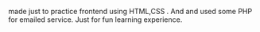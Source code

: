 made just to practice frontend using HTML,CSS .
And and used some PHP for emailed service.
Just for fun learning experience.
